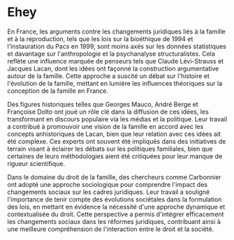 # Ehey

En France, les arguments contre les changements juridiques liés à la famille et à la reproduction, tels que les lois sur la bioéthique de 1994 et l'instauration du Pacs en 1999, sont moins axés sur les données statistiques et davantage sur l'anthropologie et la psychanalyse structuralistes. Cela reflète une influence marquée de penseurs tels que Claude Lévi-Strauss et Jacques Lacan, dont les idées ont façonné la construction argumentative autour de la famille. Cette approche a suscité un débat sur l'histoire et l'évolution de la famille, mettant en lumière les influences théoriques sur la conception de la famille en France.

Des figures historiques telles que Georges Mauco, André Berge et Françoise Dolto ont joué un rôle clé dans la diffusion de ces idées, les transformant en discours populaire via les médias et la politique. Leur travail a contribué à promouvoir une vision de la famille en accord avec les concepts anhistoriques de Lacan, bien que leur relation avec ces idées ait été complexe. Ces experts ont souvent été impliqués dans des initiatives de terrain visant à éclairer les débats sur les politiques familiales, bien que certaines de leurs méthodologies aient été critiquées pour leur manque de rigueur scientifique.

Dans le domaine du droit de la famille, des chercheurs comme Carbonnier ont adopté une approche sociologique pour comprendre l'impact des changements sociaux sur les cadres juridiques. Leur travail a souligné l'importance de tenir compte des évolutions sociétales dans la formulation des lois, en mettant en évidence la nécessité d'une approche dynamique et contextualisée du droit. Cette perspective a permis d'intégrer efficacement les changements sociaux dans les réformes juridiques, contribuant ainsi à une meilleure compréhension de l'interaction entre le droit et la société.
